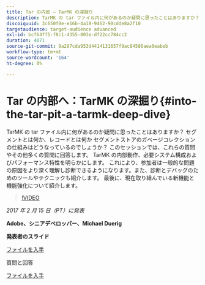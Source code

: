 ```yaml
---
title: Tar の内部 – TarMK の深掘り
description: TarMK の tar ファイル内に何があるのか疑問に思ったことはありますか？ セグメントとは何か、レコードとは何か セグメントストアのガベージコレクションの仕組みはどうなっているのでしょうか？ このセッションでは、こうした質問やその他多くの質問に回答します。
discoiquuid: 3c650f0e-e16b-4a18-9462-90cdde8a2f10
targetaudience: target-audience advanced
exl-id: bcf64ff5-f8c1-4355-803e-df22cc784cc2
duration: 4071
source-git-commit: 9a297cda953d4414131657f9ac84580aea0eabeb
workflow-type: tm+mt
source-wordcount: '164'
ht-degree: 0%

---
```


# Tar の内部へ：TarMK の深掘り{#into-the-tar-pit-a-tarmk-deep-dive}

TarMK の tar ファイル内に何があるのか疑問に思ったことはありますか？ セグメントとは何か、レコードとは何か セグメントストアのガベージコレクションの仕組みはどうなっているのでしょうか？ このセッションでは、これらの質問やその他多くの質問に回答します。 TarMK の内部動作、必要システム構成およびパフォーマンス特性を明らかにします。 これにより、参加者は一般的な問題の原因をより深く理解し診断できるようになります。また、診断とデバッグのためのツールやテクニックも紹介します。 最後に、現在取り組んでいる新機能と機能強化について紹介します。

>[!VIDEO](https://video.tv.adobe.com/v/19138/?quality=9)

*2017 年 2 月 15 日（PT）に発表*

**Adobe、シニアデベロッパー、Michael Duerig**

**発表者のスライド**

[ファイルを入手](assets/aem-gems-tarmk-deep-dive.pptx)

質問と回答

[ファイルを入手](assets/aem-gems-qandas-tarmk-deep-dive.pdf)
<!--
[Get back to the Overview](https://helpx.adobe.com/jp/experience-manager/kt/eseminars/gems/aem-index.html)
-->
